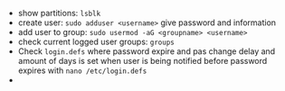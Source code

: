 - show partitions: `lsblk`
- create user: `sudo adduser <username>` give password and information
- add user to group: `sudo usermod -aG <groupname> <username>`
- check current logged user groups: `groups`
- Check `login.defs` where password expire and pas change delay and amount of days is set when user is being notified before password expires with `nano /etc/login.defs`
- 
